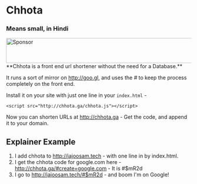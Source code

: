 # Chhota
### Means small, in Hindi
<a target='_blank' rel='nofollow' href='https://app.codesponsor.io/link/gk2KHfxPsEcG2TgXLtSXnnoA/jajoosam/chhota'>
  <img alt='Sponsor' width='888' height='68' src='https://app.codesponsor.io/embed/gk2KHfxPsEcG2TgXLtSXnnoA/jajoosam/chhota.svg' />
</a>
**Chhota is a front end url shortener without the need for a Database.**

It runs a sort of mirror on http://goo.gl, and uses the *#* to keep the process completely on the front end.

Install it on your site with just one line in your `index.html` - 

`<script src="http://chhota.ga/chhota.js"></script>`

Now you can shorten URLs at http://chhota.ga - Get the code, and append it to your domain.

## Explainer Example

1. I add chhota to http://jajoosam.tech - with one line in by index.html.
2. I get the chhota code for google.com here - http://chhota.ga/#create=google.com - It is #$mR2d
3. I go to http://jajoosam.tech/#$mR2d - and boom I'm on Google!
